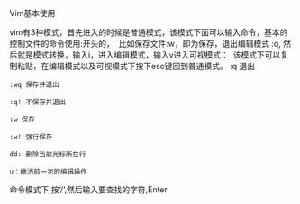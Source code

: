 Vim基本使用

vim有3种模式，首先进入的时候是普通模式，该模式下面可以输入命令，基本的控制文件的命令使用:开头的， 
比如保存文件:w，即为保存，退出编辑模式 :q, 然后就是模式转换，输入i，进入编辑模式，输入v进入可视模式： 
该模式下可以复制粘贴，在编辑模式以及可视模式下按下esc键回到普通模式。
    :q  退出
    
    :wq 保存并退出
    
    :q! 不保存并退出
    
    :w 保存
    
    :w! 强行保存
    
    dd: 删除当前光标所在行
    
    u：撤消前一次的编辑操作
    
命令模式下,按‘/’,然后输入要查找的字符,Enter